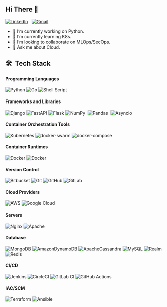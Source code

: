 ## Hi There 👋

<a href="https://www.linkedin.com/in/shashideep/"><img alt="LinkedIn" src="https://img.shields.io/badge/linkedin%20-%230077B5.svg?&style=flat&logo=linkedin&logoColor=white"/></a> &nbsp;
<a href="mailto:dulamshashideep@gmail.com"><img alt="Gmail" src="https://img.shields.io/badge/Gmail-D14836?style=flat&logo=gmail&logoColor=white" /></a> &nbsp;


- 🔭 I’m currently working on Python.
- 🌱 I’m currently learning K8s.
- 🤝 I’m looking to collaborate on MLOps/SecOps.
- 💬 Ask me about Cloud.


## 🛠 &nbsp;Tech Stack

#### Programming Languages
![Python](https://img.shields.io/badge/python-3670A0?style=plastic&logo=python&logoColor=ffdd54)
![Go](https://img.shields.io/badge/go-%2300ADD8.svg?style=plastic&logo=go&logoColor=white)
![Shell Script](https://img.shields.io/badge/shell_script-%23121011.svg?style=plastic&logo=gnu-bash&logoColor=white)
#### Frameworks and Libraries
![Django](https://img.shields.io/badge/django-%23092E20.svg?style=plastic&logo=django&logoColor=white)
![FastAPI](https://img.shields.io/badge/FastAPI-005571?style=plastic&logo=fastapi)
![Flask](https://img.shields.io/badge/flask-%23000.svg?style=plastic&logo=flask&logoColor=white)
![NumPy](https://img.shields.io/badge/numpy%20-%23013243.svg?&style=plastic&logo=numpy&logoColor=white)&nbsp;
![Pandas](https://img.shields.io/badge/pandas%20-%23150458.svg?&style=plastic&logo=pandas&logoColor=white)&nbsp;
![Asyncio](https://img.shields.io/badge/asyncio%20-%23150458.svg?&style=plastic&logo=asyncio&logoColor=white)&nbsp;
#### Container Orchestration Tools
![Kubernetes](https://img.shields.io/badge/kubernetes-%23326ce5.svg?style=plastic&logo=kubernetes&logoColor=white)
![docker-swarm](https://img.shields.io/badge/docker-swarm-%23326ce5.svg?style=plastic&logo=docker-swarm&logoColor=white)
![docker-compose](https://img.shields.io/badge/docker-compose-%23326ce5.svg?style=plastic&logo=docker-compose&logoColor=white)
#### Container Runtimes
![Docker](https://img.shields.io/badge/docker-%230db7ed.svg?style=plastic&logo=docker&logoColor=white)
![Docker](https://img.shields.io/badge/containerd-%230db7ed.svg?style=plastic&logo=containerd&logoColor=black)
#### Version Control
![Bitbucket](https://img.shields.io/badge/bitbucket-%230047B3.svg?style=plastic&logo=bitbucket&logoColor=white)
![Git](https://img.shields.io/badge/git-%23F05033.svg?style=plastic&logo=git&logoColor=white)
![GitHub](https://img.shields.io/badge/github-%23121011.svg?style=plastic&logo=github&logoColor=white)
![GitLab](https://img.shields.io/badge/gitlab-%23181717.svg?style=plastic&logo=gitlab&logoColor=white)
#### Cloud Providers
![AWS](https://img.shields.io/badge/AWS-%23FF9900.svg?style=plastic&logo=amazon-aws&logoColor=white)
![Google Cloud](https://img.shields.io/badge/GoogleCloud-%234285F4.svg?style=plastic&logo=google-cloud&logoColor=white)
#### Servers
![Nginx](https://img.shields.io/badge/nginx-%23009639.svg?style=plastic&logo=nginx&logoColor=white)
![Apache](https://img.shields.io/badge/apache-%23D42029.svg?style=plastic&logo=apache&logoColor=white)
#### Database
![MongoDB](https://img.shields.io/badge/MongoDB-%234ea94b.svg?style=plastic&logo=mongodb&logoColor=white)
![AmazonDynamoDB](https://img.shields.io/badge/Amazon%20DynamoDB-4053D6?style=plastic&logo=Amazon%20DynamoDB&logoColor=white)
![ApacheCassandra](https://img.shields.io/badge/cassandra-%231287B1.svg?style=plastic&logo=apache-cassandra&logoColor=white)
![MySQL](https://img.shields.io/badge/mysql-%2300f.svg?style=plastic&logo=mysql&logoColor=white)
![Realm](https://img.shields.io/badge/Realm-39477F?style=plastic&logo=realm&logoColor=white)
![Redis](https://img.shields.io/badge/redis-%23DD0031.svg?style=plastic&logo=redis&logoColor=white)
#### CI/CD
![Jenkins](https://img.shields.io/badge/jenkins-%232C5263.svg?style=plastic&logo=jenkins&logoColor=white)
![CircleCI](https://img.shields.io/badge/CIRCLECI-%23161616.svg?style=plastic&logo=circleci&logoColor=white)
![GitLab CI](https://img.shields.io/badge/GitLabCI-%23181717.svg?style=plastic&logo=gitlab&logoColor=white)
![GitHub Actions](https://img.shields.io/badge/githubactions-%232671E5.svg?style=plastic&logo=githubactions&logoColor=white)
#### IAC/SCM
![Terraform](https://img.shields.io/badge/terraform-%235835CC.svg?style=plastic&logo=terraform&logoColor=white)
![Ansible](https://img.shields.io/badge/ansible-%231A1918.svg?style=plastic&logo=ansible&logoColor=white)










